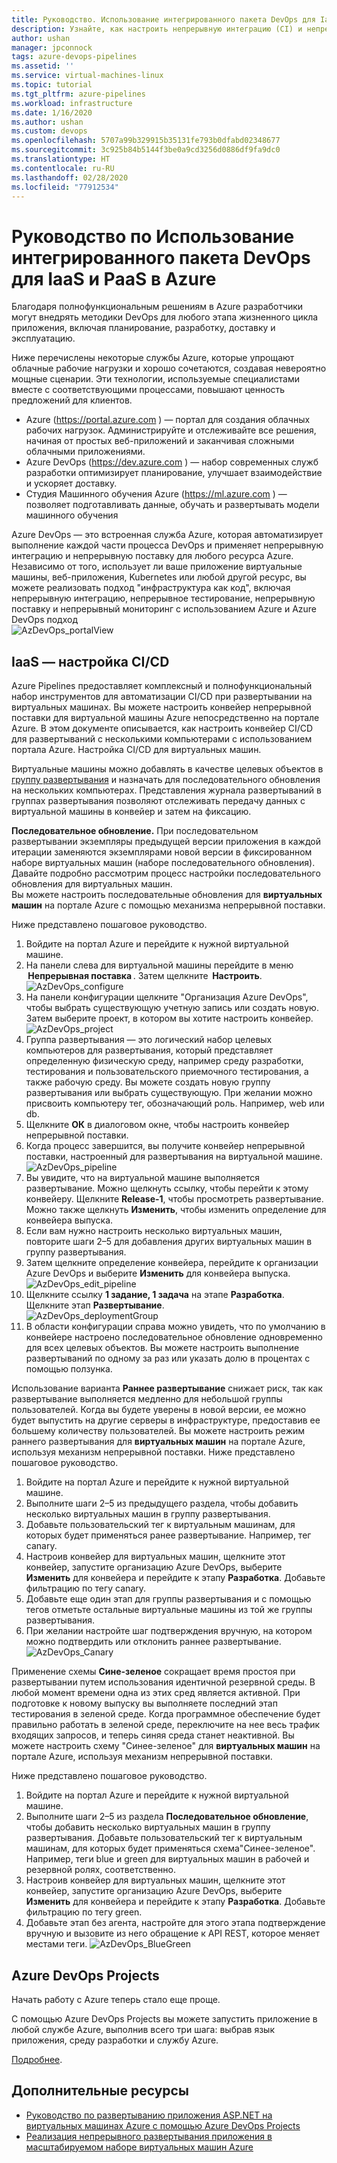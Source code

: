 ```yaml
---
title: Руководство. Использование интегрированного пакета DevOps для IaaS и PaaS в Azure
description: Узнайте, как настроить непрерывную интеграцию (CI) и непрерывное развертывание (CD) приложения на виртуальных машинах Azure с помощью Azure Pipelines.
author: ushan
manager: jpconnock
tags: azure-devops-pipelines
ms.assetid: ''
ms.service: virtual-machines-linux
ms.topic: tutorial
ms.tgt_pltfrm: azure-pipelines
ms.workload: infrastructure
ms.date: 1/16/2020
ms.author: ushan
ms.custom: devops
ms.openlocfilehash: 5707a99b329915b35131fe793b0dfabd02348677
ms.sourcegitcommit: 3c925b84b5144f3be0a9cd3256d0886df9fa9dc0
ms.translationtype: HT
ms.contentlocale: ru-RU
ms.lasthandoff: 02/28/2020
ms.locfileid: "77912534"
---
```

# <a name="tutorial-integrated-devops-for-iaas-and-paas-on-azure"></a>Руководство по Использование интегрированного пакета DevOps для IaaS и PaaS в Azure

Благодаря полнофункциональным решениям в Azure разработчики могут внедрять методики DevOps для любого этапа жизненного цикла приложения, включая планирование, разработку, доставку и эксплуатацию. 

Ниже перечислены некоторые службы Azure, которые упрощают облачные рабочие нагрузки и хорошо сочетаются, создавая невероятно мощные сценарии.
Эти технологии, используемые специалистами вместе с соответствующими процессами, повышают ценность предложений для клиентов. 

- Azure (https://portal.azure.com ) — портал для создания облачных рабочих нагрузок. Администрируйте и отслеживайте все решения, начиная от простых веб-приложений и заканчивая сложными облачными приложениями. 
- Azure DevOps (https://dev.azure.com ) — набор современных служб разработки оптимизирует планирование, улучшает взаимодействие и ускоряет доставку. 
- Студия Машинного обучения Azure (https://ml.azure.com ) — позволяет подготавливать данные, обучать и развертывать модели машинного обучения 
 

Azure DevOps — это встроенная служба Azure, которая автоматизирует выполнение каждой части процесса DevOps и применяет непрерывную интеграцию и непрерывную поставку для любого ресурса Azure.
Независимо от того, использует ли ваше приложение виртуальные машины, веб-приложения, Kubernetes или любой другой ресурс, вы можете реализовать подход "инфраструктура как код", включая непрерывную интеграцию, непрерывное тестирование, непрерывную поставку и непрерывный мониторинг с использованием Azure и Azure DevOps подход  
![AzDevOps_portalView](media/tutorial-devops-azure-pipelines-classic/azdevops-view.png) 
 
 
## <a name="iaas---configure-cicd"></a>IaaS — настройка CI/CD 
Azure Pipelines предоставляет комплексный и полнофункциональный набор инструментов для автоматизации CI/CD при развертывании на виртуальных машинах. Вы можете настроить конвейер непрерывной поставки для виртуальной машины Azure непосредственно на портале Azure. В этом документе описывается, как настроить конвейер CI/CD для развертываний с несколькими компьютерами с использованием портала Azure. Настройка CI/CD для виртуальных машин.

Виртуальные машины можно добавлять в качестве целевых объектов в [группу развертывания](https://docs.microsoft.com/azure/devops/pipelines/release/deployment-groups) и назначать для последовательного обновления на нескольких компьютерах. Представления журнала развертываний в группах развертывания позволяют отслеживать передачу данных с виртуальной машины в конвейер и затем на фиксацию. 
 
**Последовательное обновление.** При последовательном развертывании экземпляры предыдущей версии приложения в каждой итерации заменяются экземплярами новой версии в фиксированном наборе виртуальных машин (наборе последовательного обновления). Давайте подробно рассмотрим процесс настройки последовательного обновления для виртуальных машин.  
Вы можете настроить последовательные обновления для **виртуальных машин** на портале Azure с помощью механизма непрерывной поставки. 

Ниже представлено пошаговое руководство. 
1. Войдите на портал Azure и перейдите к нужной виртуальной машине. 
2. На панели слева для виртуальной машины перейдите в меню  **Непрерывная поставка** . Затем щелкните  **Настроить**. 
   ![AzDevOps_configure](media/tutorial-devops-azure-pipelines-classic/azdevops-configure.png) 
3. На панели конфигурации щелкните "Организация Azure DevOps", чтобы выбрать существующую учетную запись или создать новую. Затем выберите проект, в котором вы хотите настроить конвейер.  
   ![AzDevOps_project](media/tutorial-devops-azure-pipelines-classic/azdevops-project.png) 
4. Группа развертывания — это логический набор целевых компьютеров для развертывания, который представляет определенную физическую среду, например среду разработки, тестирования и пользовательского приемочного тестирования, а также рабочую среду. Вы можете создать новую группу развертывания или выбрать существующую. При желании можно присвоить компьютеру тег, обозначающий роль. Например, web или db.  
5. Щелкните **ОК** в диалоговом окне, чтобы настроить конвейер непрерывной поставки. 
6. Когда процесс завершится, вы получите конвейер непрерывной поставки, настроенный для развертывания на виртуальной машине.  
   ![AzDevOps_pipeline](media/tutorial-devops-azure-pipelines-classic/azdevops-pipeline.png)
7. Вы увидите, что на виртуальной машине выполняется развертывание. Можно щелкнуть ссылку, чтобы перейти к этому конвейеру. Щелкните **Release-1**, чтобы просмотреть развертывание. Можно также щелкнуть **Изменить**, чтобы изменить определение для конвейера выпуска. 
8. Если вам нужно настроить несколько виртуальных машин, повторите шаги 2–5 для добавления других виртуальных машин в группу развертывания. 
9. Затем щелкните определение конвейера, перейдите к организации Azure DevOps и выберите **Изменить** для конвейера выпуска. 
   ![AzDevOps_edit_pipeline](media/tutorial-devops-azure-pipelines-classic/azdevops-edit-pipeline.png)
10. Щелкните ссылку **1 задание, 1 задача** на этапе **Разработка**. Щелкните этап **Развертывание**.  
   ![AzDevOps_deploymentGroup](media/tutorial-devops-azure-pipelines-classic/azdevops-deployment-group.png)
11. В области конфигурации справа можно увидеть, что по умолчанию в конвейере настроено последовательное обновление одновременно для всех целевых объектов. Вы можете настроить выполнение развертываний по одному за раз или указать долю в процентах с помощью ползунка.  
  
  
Использование варианта **Раннее развертывание** снижает риск, так как развертывание выполняется медленно для небольшой группы пользователей. Когда вы будете уверены в новой версии, ее можно будет выпустить на другие серверы в инфраструктуре, предоставив ее большему количеству пользователей. Вы можете настроить режим раннего развертывания для **виртуальных машин** на портале Azure, используя механизм непрерывной поставки. Ниже представлено пошаговое руководство. 
1. Войдите на портал Azure и перейдите к нужной виртуальной машине. 
2. Выполните шаги 2–5 из предыдущего раздела, чтобы добавить несколько виртуальных машин в группу развертывания. 
3. Добавьте пользовательский тег к виртуальным машинам, для которых будет применяться ранее развертывание. Например, тег canary.
4. Настроив конвейер для виртуальных машин, щелкните этот конвейер, запустите организацию Azure DevOps, выберите **Изменить** для конвейера и перейдите к этапу **Разработка**. Добавьте фильтрацию по тегу canary. 
5. Добавьте еще один этап для группы развертывания и с помощью тегов отметьте остальные виртуальные машины из той же группы развертывания.  
6. При желании настройте шаг подтверждения вручную, на котором можно подтвердить или отклонить раннее развертывание. 
   ![AzDevOps_Canary](media/tutorial-devops-azure-pipelines-classic/azdevops-canary-deploy.png)

Применение схемы **Сине-зеленое** сокращает время простоя при развертывании путем использования идентичной резервной среды. В любой момент времени одна из этих сред является активной. При подготовке к новому выпуску вы выполняете последний этап тестирования в зеленой среде. Когда программное обеспечение будет правильно работать в зеленой среде, переключите на нее весь трафик входящих запросов, и теперь синяя среда станет неактивной.
Вы можете настроить схему "Синее-зеленое" для **виртуальных машин** на портале Azure, используя механизм непрерывной поставки. 

Ниже представлено пошаговое руководство. 

1. Войдите на портал Azure и перейдите к нужной виртуальной машине. 
2. Выполните шаги 2–5 из раздела **Последовательное обновление**, чтобы добавить несколько виртуальных машин в группу развертывания. Добавьте пользовательский тег к виртуальным машинам, для которых будет применяться схема"Синее-зеленое". Например, теги blue и green для виртуальных машин в рабочей и резервной ролях, соответственно. 
3. Настроив конвейер для виртуальных машин, щелкните этот конвейер, запустите организацию Azure DevOps, выберите **Изменить** для конвейера и перейдите к этапу **Разработка**. Добавьте фильтрацию по тегу green. 
4. Добавьте этап без агента, настройте для этого этапа подтверждение вручную и вызовите из него обращение к API REST, которое меняет местами теги. 
   ![AzDevOps_BlueGreen](media/tutorial-devops-azure-pipelines-classic/azdevops-blue-green-deploy.png)
 
 
## <a name="azure-devops-project"></a>Azure DevOps Projects 
Начать работу с Azure теперь стало еще проще.
 
С помощью Azure DevOps Projects вы можете запустить приложение в любой службе Azure, выполнив всего три шага: выбрав язык приложения, среду разработки и службу Azure.
 
[Подробнее](https://azure.microsoft.com/features/devops-projects/ ).
 
## <a name="additional-resources"></a>Дополнительные ресурсы 
- [Руководство по развертыванию приложения ASP.NET на виртуальных машинах Azure с помощью Azure DevOps Projects](https://docs.microsoft.com/azure/devops-project/azure-devops-project-vms)
- [Реализация непрерывного развертывания приложения в масштабируемом наборе виртуальных машин Azure](https://docs.microsoft.com/azure/devops/pipelines/apps/cd/azure/deploy-azure-scaleset)

